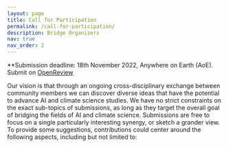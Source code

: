 ```yaml
---
layout: page
title: Call for Participation
permalink: /call-for-participation/
description: Bridge Organizers
nav: true
nav_order: 2
---
```


**Submission deadline: 18th November 2022, Anywhere on Earth (AoE). Submit on [OpenReview]()


Our vision is that through an ongoing cross-disciplinary exchange between community members we can discover diverse ideas that have the potential to advance AI and climate science studies.
We have no strict constraints on the exact sub-topics of submissions, as long as they target the overall goal of bridging the fields of AI and climate science. 
Submissions are free to focus on a single particularly interesting synergy, or sketch a grander view. 
To provide some suggestions, contributions could center around the following aspects, including but not limited to:
